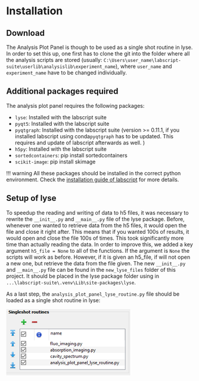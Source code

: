 # Installation

## Download

The Analysis Plot Panel is though to be used as a single shot routine in lyse. In order to set this up, one first has to clone the git into the folder where all the analysis scripts are stored (usually: `C:\Users\user_name\labscript-suite\userlib\analysislib\experiment_name`), where `user_name` and `experiment_name` have to be changed individually.

## Additional packages required

The analysis plot panel requires the following packages:

- `lyse`: Installed with the labscript suite 
- `pyqt5`: Installed with the labscript suite 
- `pyqtgraph`: Installed with the labscript suite (version >= 0.11.1, if you installed labscript using conda`pyqtgraph` has to be updated. This requires and update of labscript afterwards as well. ) 
- `h5py`: Installed with the labscript suite
- `sortedcontainers`: pip install sortedcontainers
- `scikit-image`: pip install skimage

!!! warning 
	All these packages should be installed in the correct python environment. Check the [installation guide of labscript](https://docs.labscriptsuite.org/en/stable/installation/setting-up-an-environment/#choosing-an-installation-method) for more details.

## Setup of lyse

To speedup the reading and writing of data to h5 files, it was necessary to rewrite the `__init__.py` and `__main__.py` file of the lyse package. Before, whenever one wanted to retrieve data from the h5 files, it would open the file and close it right after. This means that if you wanted 100s of results, it would open and close the file 100s of times. This took significantly more time than actually reading the data. In order to improve this, we added a key argument `h5_file = None` to all of the functions. If the argument is `None` the scripts will work as before. However, if it is given an h5_file, if will not open a new one, but retrieve the data from the file given. The new `__init__.py` and `__main__.py` file can be found in the `new_lyse_files` folder of this project. It should be placed in the lyse package folder using in `...\labscript-suite\.venv\Lib\site-packages\lyse`.

As a last step, the `analysis_plot_panel_lyse_routine.py` file should be loaded as a single shot routine in lyse:

![](lyse_config.PNG)


